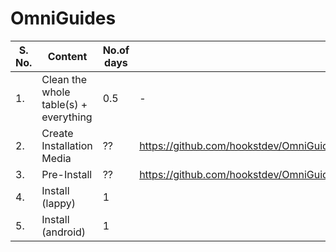 # OmniGuides
|S. No.| Content | No.of days|Link|
|-|-|-|-|
|1.| Clean the whole table(s) + everything | 0.5 |-|
|2.| Create Installation Media | ?? | https://github.com/hookstdev/OmniGuides/blob/omni/OS/Installation%20Media.md |
|3.|Pre-Install| ?? | https://github.com/hookstdev/OmniGuides/blob/omni/OS/Wifi.md|
|4.| Install (lappy)| 1 | |
|5.| Install (android)| 1| |
